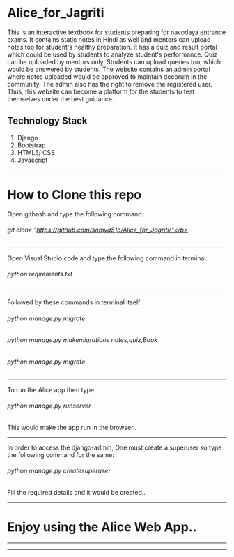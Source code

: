 # Alice_for_Jagriti

This is an interactive textbook for students preparing for navodaya entrance exams. It contains static notes in Hindi as well and mentors can upload notes too for student's healthy preparation. It has a quiz and result portal which could be used by students to analyze student's performance. Quiz can be uploaded by mentors only. Students can upload queries too, which would be answered by students. The website contains an admin portal where notes uploaded would be approved to maintain decorum in the community. The admin also has the right to remove the registered user. Thus, this website can become a platform for the students to test themselves under the best guidance. 

## Technology Stack

1. Django
2. Bootstrap
3. HTML5/ CSS
4. Javascript

************************************************************

# How to Clone this repo

Open gitbash and type the following command:

###### git clone "https://github.com/somya51p/Alice_for_Jagriti/"</b>

*************************************************************
Open Visual Studio code and type the following command in terminal:

###### python reqirements.txt

*************************************************************
Followed by these commands in terminal itself:

###### python manage.py migrate

###### python manage.py makemigrations notes,quiz,Book

###### python manage.py migrate

*************************************************************

To run the Alice app then type:

###### python manage.py runserver

This would make the app run in the browser..
**************************************************************

In order to access the django-admin, One must create a superuser so type the following command for the same:

###### python manage.py createsuperuser

Fill the required details and it would be created..

**************************************************************

# Enjoy using the Alice Web App..

**************************************************************
**************************************************************
